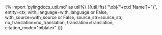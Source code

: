 {% import 'pylingdocs_util.md' as util%}
{{util.lfts(
    "\obj{"+ctx['Name']+"}",
    entity=ctx,
    with_language=with_language or False,
    with_source=with_source or False,
    source_str=source_str,
    no_translation=no_translation,
    translation=translation,
    citation_mode="biblatex"
)}}